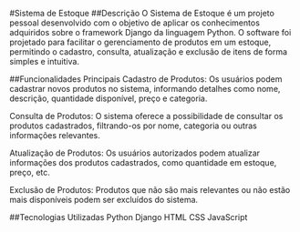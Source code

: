 #Sistema de Estoque
##Descrição
O Sistema de Estoque é um projeto pessoal desenvolvido com o objetivo de aplicar os conhecimentos adquiridos sobre o framework Django da linguagem Python. O software foi projetado para facilitar o gerenciamento de produtos em um estoque, permitindo o cadastro, consulta, atualização e exclusão de itens de forma simples e intuitiva.

##Funcionalidades Principais
Cadastro de Produtos: Os usuários podem cadastrar novos produtos no sistema, informando detalhes como nome, descrição, quantidade disponível, preço e categoria.

Consulta de Produtos: O sistema oferece a possibilidade de consultar os produtos cadastrados, filtrando-os por nome, categoria ou outras informações relevantes.

Atualização de Produtos: Os usuários autorizados podem atualizar informações dos produtos cadastrados, como quantidade em estoque, preço, etc.

Exclusão de Produtos: Produtos que não são mais relevantes ou não estão mais disponíveis podem ser excluídos do sistema.

##Tecnologias Utilizadas
Python
Django
HTML
CSS
JavaScript
